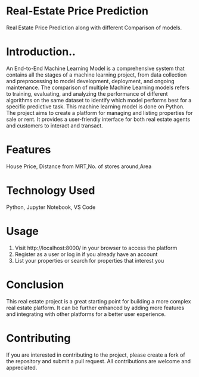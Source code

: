 # Real-Estate Price Prediction
Real Estate Price Prediction along with different Comparison of models.
# Introduction..
An End-to-End Machine Learning Model is a comprehensive system that contains all the stages of a machine learning project, from data collection and preprocessing to model development, deployment, and ongoing maintenance. The comparison of multiple Machine Learning models refers to training, evaluating, and analyzing the performance of different algorithms on the same dataset to identify which model performs best for a specific predictive task. This machine learning model is done on Python. The project aims to create a platform for managing and listing properties for sale or rent. It provides a user-friendly interface for both real estate agents and customers to interact and transact.

# Features
House Price, Distance from MRT,No. of stores around,Area

# Technology Used
Python, Jupyter Notebook, VS Code

# Usage
1. Visit http://localhost:8000/ in your browser to access the platform
3. Register as a user or log in if you already have an account
5. List your properties or search for properties that interest you

# Conclusion
This real estate project is a great starting point for building a more complex real estate platform. It can be further enhanced by adding more features and integrating with other platforms for a better user experience.

# Contributing
If you are interested in contributing to the project, please create a fork of the repository and submit a pull request. All contributions are welcome and appreciated.


